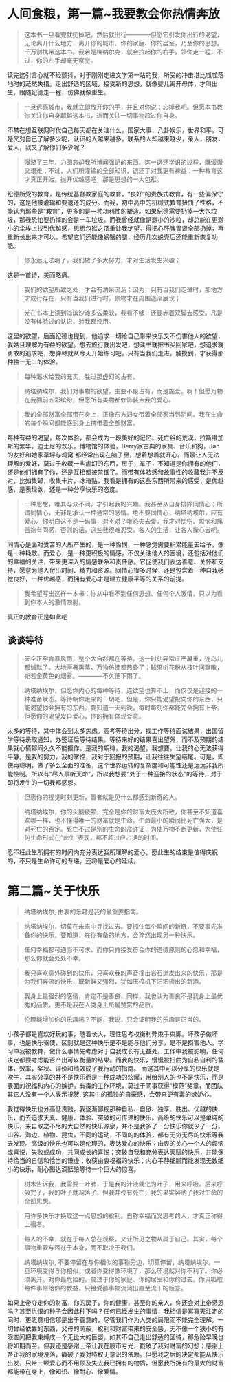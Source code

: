 # 人间食粮，第一篇~我要教会你热情奔放

> 这本书一旦看完就扔掉吧，然后就出行————但愿它引发你出行的渴望，无论离开什么地方，离开你的城市、你的家庭、你的居室，乃至你的思想。千万别携带这本书。我若是梅纳尔克，就会拉起你的右手，领你走一程，不过，你的左手却毫无察觉。

读完这引言心就不经颤抖，对于刚刚走进文学第一站的我，所受的冲击堪比呱呱落地时的茫然失措。走出舒适的区域，接受新的思想，就像婴儿离开母体，才叫出生，跟随纪德走一程，仿佛就像重生。

> 一旦远离城市，我就立即放开你的手，并且对你说：忘掉我吧。但愿本书教你关注你自身超越这本书，进而关注一切事物超过你自身。

不禁在想互联网时代自己每天都在关注什么，国家大事，八卦娱乐，世界和平，可是又对自己了解多少呢，认识的人越来越多，联系的人却越来越少，亲人，朋友，爱人，我又了解你们多少呢？

> 漫游了三年，力图忘却我所博闻强记的东西。这一退还学识的过程，既缓慢又艰难；不过，人们所灌输的全部知识，退还了对我更有裨益：一种教育这才真正开始。抛开优越感吧，那是思想的一大包袱。

纪德所受的教育，是传统基督教家庭的教育，“良好”的贵族式教育，有一些偏保守的，这是他被灌输和要退还的成分。而我，初中高中的机械式教育扭曲了性格，不能认为那些是“教育”，更多的是一种功利性的塑造。如果纪德需要扔掉一大包垃圾，那我恐怕要扔掉的会是一车垃圾。而我曾经就像是渺小的沙粒，却总能在更渺小的尘埃上找到优越感，思想包袱之沉重让我绝望。得把心肝脾胃肾全部扔掉，再重新长出来才可以。希望它们还能像螃蟹的腿，经历几次蜕壳后还能重新恢复功能。

> 你永远无法明了，我们做了多大努力，才对生活发生兴趣；

这是一首诗，美而略痛。

> 我们的欲望所致之处，才会有清泉流淌；因为，只有当我们走进时，那地方才成行存在，只有当我们进行时，景物才在周围逐渐展现；

> 光在书本上读到海滨沙滩多么柔软，我看不够，还要赤着双脚去感受。凡是没有体验过的认识，对我都没用。

这里的欲望，后面纪德也提到，他追求一切给自己带来快乐又不伤害他人的欲望，我姑且理解为有益的欲望。想去旅行就出发吧，想读书就把书买回家吧，想追求就勇敢的追求吧，想弹琴就从今天开始练习吧，只有当我们走进，触摸到，才获得那种独一无二的体验。

> 每种渴求给我的充实，胜过那虚幻的占有。

> 纳塔纳埃尔，我们对事物的欲望，主要不是占有，而是施爱。啊！但愿万物在我面前五彩缤纷，但愿所有美物都修饰装点我的爱心。

> 我的全部财富全部带在身上，正像东方妇女带着全部家当到阴间。我在生命的每个瞬间都能感到身上携带着全部财富。

每种有益的渴望，每次体验，都会成为一段美好的记忆。死亡谷的荒漠，拉斯维加斯的繁华，迪士尼的欢乐，博物馆的体验，Berry家古典的家具、音乐和狗，Jan的友好和她家草坪与鸡窝 都经常出现在脑子里，想着想着就开心。而最让人无法理解的爱好，莫过于收藏一些虚幻的东西，房子，车子，不知道是你拥有的他们，还是他们拥有了你，还是互相都被禁锢了。而带有体验感和故事性的收藏我并不反对，比如集邮，收集卡片，冰箱贴，我看是拥有的这些东西所带来的感受，是优越感，是表现欲，还是一种分享快乐的态度。

> 一种思想，唯其与众不同，才引起我的兴趣。我甚至从自身排除同情心；所谓同情心，无非是承认一种通常的感情。绝不要同情心，纳塔纳埃尔，应有爱心。你明白这不是一码事，对不对？唯恐失去爱，我才对忧伤、烦恼和痛苦抱有同感，否则的话，这些我很难忍受。各人的生活，让各人操心去吧。

同情心是面对受苦的人所产生的，是一种怜悯，一种感觉需要积累能量去给予，像是一种耗散。而爱心，是一种更积极的情感，不仅关注他人的困境，还包括对他们的幸福的关注，带来更深入的情感联系和责任感。它促使我们表达善意、关怀和支持，愿意为他人付出时间、精力和资源。同情心很多时候，还是包含着一种自我感觉良好，一种优越感，而拥有爱心才是建立健康平等的关系的前提。

> 我希望写出这样一本书：你从中看不到任何思想、任何个人激情，只以为看到你本人的激情四射。

真正的教育正是如此吧

## 谈谈等待

> 天空正孕育暴风雨，整个大自然都在等待。这一时刻异常庄严凝重，连鸟儿都缄默了。大地溽暑熏蒸，万物仿佛都热昏了；球果树花粉从枝叶间飘散，宛若金黄色的烟雾。————不久便下雨了。

> 纳塔纳埃尔，但愿你内心的每种等待，连欲望也算不上，而仅仅是迎接的一种准备状态。等待朝你走来的一切吧，但是，你只能渴望投向你的东西，只能渴望你会拥有的东西。要知道一天到晚，每时每刻你都能完全拥有上帝。但愿你的渴望发自爱心，你的拥有体现爱意。

太多的等待，其中体会到太多焦虑。高考等待出分，找工作等待面试结果，出国留学等待录取通知，办签证后等待结果。等待来好的结果喜出望外，而不及预期的结果就心情郁闷久久不能振作。是我的期待，我的渴望，我想要，让我的心无法获得平静，是我的努力，我的掌控，我对于回报的预期，让我往往失望结尾。可是，即使再聪明，做了多么全面的准备，这个世界运转的复杂度和可能性还是远远非我所能控制。所以有“尽人事听天命”，所以我想要“处于一种迎接的状态”的等待，对于即将发生的一切我都感恩。

> 但愿你的视觉时刻更新，智者就是见什么都感到新奇的人。

> 纳塔纳埃尔，你的头脑疲顿，完全是你的财富太庞大所致，你甚至不知道喜欢哪一样，也不懂得唯一的财富就是生命。生命最小的瞬间比死亡强大，是对死亡的否定。死亡不过是别的生命的准许证，为使万物不断更新，为使任何生命形式在“此生”表现，都不超过应占据的时间。

愿不枉此生所拥有的时间内充分表达我所理解的爱心，愿此生的结束是值得庆祝的，不只是生命许可的专递，还将是爱心的延续。


# 第二篇~关于快乐


> 纳塔纳埃尔, 由衷的乐趣是我的最重要指南。

> 纳塔纳埃尔，切莫在未来中寻找过去。要抓住每个瞬间的新奇，不要事先准备你的快乐，要知道，在你有备的地方，会猝然出现另一种快乐。

> 任何幸福都可遇而不可求，而你只肯接受符合你的道德原则的心愿和幸福，那么你就会处处不幸。

> 我只喜欢意外碰到的快乐，只喜欢我的声音撞击岩石迸发出来的快乐，那是为我们奔流的快乐，既新鲜又强烈，犹如压榨机下汩汩流出的新酒。

> 我身上最强烈的感情，肯定不是善良，同样，我也认为善良不是我身上最优秀的品质，更不是我在人类身上所最赞赏的品质。

> 伦理能增加你的乐趣吗？不能，我说，只会证明我的乐趣是正当的。

小孩子都是喜欢好玩的事，随着长大，理性思考权衡利弊束手束脚。坏孩子做坏事，也是快乐驱使，区别就是这种快乐是不是能与他们分享，是不是损害他人。学习中我被教育，做什么事情先考虑对于自我成长有无益处。工作中我被影响，任何决定都要考虑能否产出可以衡量的结果。而我的快乐，慢慢被扭曲为自私自利的载体，效率，奖状、评价和绩效成了我行动的指南。 而这其中可以分享的快乐就是吹牛，其实分享的并不是快乐而是一种成功的炫耀，带给别人的也不是快乐，而是表面的祝福和内心的嫉妒。有毒的工作环境，莫过于同事获得“模范”奖章，而团队其它人没有一个人表示祝贺, 这其中的孤独的自豪感，会带来更有毒的嫉妒心。

我觉得快乐也分高低贵贱，我逐渐鄙视那种自私、自傲、独享、胜出、优越的快乐，而去追求天真、健康、体验、突破的可传递的快乐。高级的快乐可以是单纯的快乐，来自取之不尽的大自然的快乐源泉，并不是我多了一分快乐你就少了一分。山谷、海边、植物、昆虫，不同的运动，不同的的体验，都有无穷无尽的快乐等我去发现。高级的快乐也可以是伦理的，表达爱心的快乐；由衷的关心一个人的烦恼或喜悦，失败或成功，共同成长的喜悦；突破自我和充分表达天赋的快乐，并能保持恰当的自信和恰当的谦虚；收获由衷祝福的快乐；内心平静细腻而能发现无数细小的快乐，耐心豁达滴酝酿等待一个巨大的惊喜。

> 树木告诉我，我需要一叶肺，于是我的汁液就化为叶子，用来呼吸。后来呼吸完了，我的叶子就凋落了，但我并没有死亡，我的果实容纳了我对生命的全部思想。

> 用许多快乐才换取这一点思想的权利。自称幸福而又思考的人，才真正称得上强者。

> 每人的不幸，就在于每人总在观察，又让所见之物从属于自己。其实，每个事物重要与否在于本身，而不取决于我们。

> 纳塔纳埃尔, 不要停留在与你相似的事物旁边，切莫停留，纳塔纳埃尔。一旦环境变得与你相似，或者你变得像环境了，那么环境就对你不利了。你必须离开。对你最危险的，莫过于你的家庭、你的居室和你的过去。你只吸取每件事带给你的教益，只接受那事物流淌出直至流干的惬意。

如果上帝夺走你的财富，你的房子，你的健康，甚至你的亲人，你还会对上帝感恩吗？甚至仇恨的种子会因此种下吗？任何已经发生的事情，我相信是冥冥天注定的同时，更愿意相信那是出于善意的，尽管我们作为人类的局限而不能完全理解。一切曾经依靠的东西，父母的荫蔽，权利和财富带来的安全感，无不像一个狭小的有限空间把我束缚成一个无比大的巨婴。如其不自己走出舒适的区域，那危险早晚也将如期而至。但我还是感谢上帝让我在股市亏光，戳破了我对财富的幻想；感谢上帝让我的家境没落，戳破了我对特权无意识的依赖。但愿我之后的决定都能从快乐出发，只带一颗爱心而不用顾及失去我已拥有的物质，但愿我所拥有的最大的财富都能带在身上，像知识、像耐心、像爱情。










